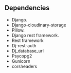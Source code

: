 ## Dependencies

<ul>
<li>Django.</li>
<li>Django-cloudinary-storage</li>
<li>Pillow.</li>
<li>Django rest framework.</li>
<li>Rest framework</li>
<li>Dj-rest-auth</li>
<li>Dj_database_url</li>
<li>Psycopg2</li>
<li>Gunicorn</li>
<li>corsheaders</li>
</ul>